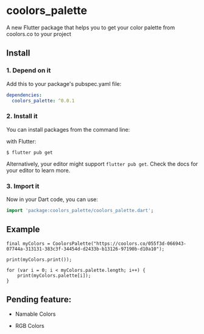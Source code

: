 
# coolors_palette
A new Flutter package that helps you to get your color palette from coolors.co to your project

## Install
### 1. Depend on it

Add this to your package's pubspec.yaml file:

```yaml
dependencies:
  coolors_palette: ^0.0.1
```

### 2. Install it

You can install packages from the command line:

with Flutter:

```shell
$ flutter pub get
```

Alternatively, your editor might support `flutter pub get`. Check the docs for your editor to learn more.

### 3. Import it

Now in your Dart code, you can use:

```dart
import 'package:coolors_palette/coolors_palette.dart';

```
  

## Example

  
  
	
	final myColors = CoolorsPalette("https://coolors.co/055f3d-066943-07744a-313131-383c3f-34454d-d2433b-b13126-97190b-d10a10");  

	print(myColors.print());

	for (var i = 0; i < myColors.palette.length; i++) {
		print(myColors.palette[i]);
	}

  

## Pending feature:

* Namable Colors

* RGB Colors
